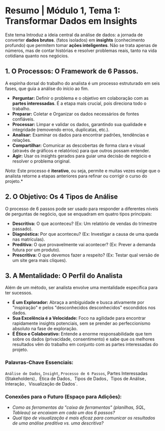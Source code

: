 # Resumo | Módulo 1, Tema 1: Transformar Dados em Insights

Este tema Introduz a ideia central da análise de dados: a jornada de converter **dados brutos**. (fatos isolados) em **insights** (conhecimento profundo) que permitem tomar **ações inteligentes**. Não se trata apenas de números, mas de contar histórias e resolver problemas reais, tanto na vida cotidiana quanto nos negócios.

## 1. O Processos: O Framework de 6 Passos.

A espinha dorsal do trabalho do analista é um processo estruturado em seis fases, que guia a análise do início ao fim.
* **Perguntar:** Definir o problema e o objetivo em colaboração com as **partes interessadas**. É a etapa mais crucial, pois direciona todo o trabalho.
* **Preparar:** Coletar e Organizar os dados necessários de fontes confiáveis.
* **Processar:** Limpar e validar os dados, garantindo sua qualidade e integridade (removendo erros, duplicatas, etc.).
* **Analisar:** Examinar os dados para encontrar padrões, tendências e relações.
* **Compartilhar:** Comunicar as descobertas de forma clara e visual (através de gráficos e relatórios) para que outros possam entender.
* **Agir:** Usar os insights gerados para guiar uma decisão de negócio e resolver o problema original.

*Nota:* Este processo é **iterativo**, ou seja, permite e muitas vezes exige que o analista retorne a etapas anteriores para refinar ou corrigir o curso do projeto.*

## 2. O Objetivo: Os 4 Tipos de Análise

O processo de 6 passos pode ser usado para responder a diferentes níveis de perguntas de negócio, que se enquadram em quatro tipos principais:

* **Descritiva:** O que aconteceu? (Ex: Um relatório de vendas do trimestre passado).
* **Diagnóstica:** Por que aconteceu? (Ex: Investigar a causa de uma queda nas matrículas).
* **Preditiva:** O que provavelmente vai acontecer? (Ex: Prever a demanda futura por um produto).
* **Prescritiva:** O que devemos fazer a respeito? (Ex: Testar qual versão de um site gera mais cliques).

## 3. A Mentalidade: O Perfil do Analista

Além de um método, ser analista envolve uma mentalidade específica para ter sucessos.

* **É um Explorador:** Abraça a ambiguidade e busca ativamente por "inspiração" e pelos "desconhecidos desconhecidos" escondidos nos dados.
* **Sua Excelência é a Velocidade:** Foco na agilidade para encontrar rapidamente insights potenciais, sem se prender ao perfeccionismo absoluto na fase de exploração.
* **É Ético e Colaborativo:** Entende a enorme responsabilidade que tem sobre os dados (privacidade, consentimento) e sabe que os melhores resultados vêm do trabalho em conjunto com as partes interessadas do projeto.

### Palavras-Chave Essenciais:
`Análise de Dados`, `Insight`, `Processo de 6 Passos`, Partes Interessadas (Stakeholders)`, `Ética de Dados`, `Tipos de Dados`, `Tipos de Análise`, `Interação`, `Visualização de Dados`.

### Conexões para o Futuro (Espaço para Adições):
* *Como as ferramentas da "caixa de ferramentas" (planilhas, SQL, Tableau) se encaixam em cada um dos 6 passos?*
* *Qual tipo de visualização é mais eficaz para comunicar os resultados de uma análise preditiva vs. uma descritiva?*
